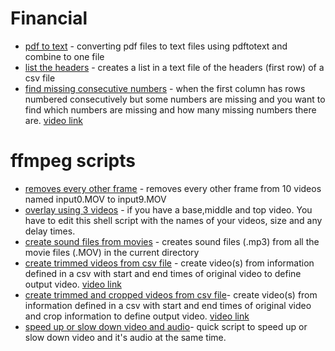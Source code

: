 # Financial
+ [pdf to text](bankpdftocsv.sh) - converting pdf files to text files using pdftotext and combine to one file
+ [list the headers](1strow2col.sh) - creates a list in a text file of the headers (first row) of a csv file
+ [find missing consecutive numbers](missing_numbers) - when the first column has rows numbered consecutively but some numbers are missing and you want to find which numbers are missing and how many missing numbers there are. [video link](https://youtu.be/tVtWcZKGqZw)

# ffmpeg scripts 
+ [removes every other frame](multi_deflicker.sh) - removes every other frame from 10 videos named input0.MOV to input9.MOV
+ [overlay using 3 videos](overlay3.sh) - if you have a base,middle and top video. You have to edit this shell script with the names of your videos, size and any delay times.
+ [create sound files from movies](getsound.sh) - creates sound files (.mp3) from all the movie files (.MOV) in the current directory
+ [create trimmed videos from csv file](multitrim.sh) - create video(s) from information defined in a csv with start and end times of original video to define output video. [video link](https://youtu.be/QdBcfw4dtkI)
+ [create trimmed and cropped videos from csv file](multitrimcrop.sh)- create video(s) from information defined in a csv with start and end times of original video and crop information to define output video. [video link](https://youtu.be/QdBcfw4dtkI)
+  [speed up or slow down video and audio](speedvid.sh)- quick script to speed up or slow down video and it's audio at the same time.
